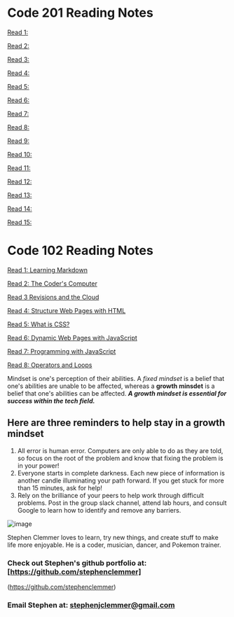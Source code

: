 # Code 201 Reading Notes

[Read 1: ](./201-Read-01.md)

[Read 2: ](./201-Read-02.md)

[Read 3: ](./201-Read-03.md)

[Read 4: ](./201-Read-04.md)

[Read 5: ](./201-Read-05.md)

[Read 6: ](./201-Read-06.md)

[Read 7: ](./201-Read-07.md)

[Read 8: ](./201-Read-08.md)

[Read 9: ](./201-Read-09.md)

[Read 10: ](./201-Read-10.md)

[Read 11: ](./201-Read-11.md)

[Read 12: ](./201-Read-12.md)

[Read 13: ](./201-Read-13.md)

[Read 14: ](./201-Read-14.md)

[Read 15: ](./201-Read-15.md)

# Code 102 Reading Notes

[Read 1: Learning Markdown](./Read1-LearningMarkdown.md)

[Read 2: The Coder's Computer](./Read2-TheCodersComputer.md)

[Read 3 Revisions and the Cloud](./Read3-RevisionsandtheCloud.md)

[Read 4: Structure Web Pages with HTML](./Read4-StructureWebPageswithHTML.md)

[Read 5: What is CSS?](./Read5-WhatisCSS.md)

[Read 6: Dynamic Web Pages with JavaScript](./Read6-DynamicWebPageswithJavaScript.md)

[Read 7: Programming with JavaScript](./Read7-ProgrammingWithJavaScript.md)

[Read 8: Operators and Loops](./Read8-OperatorsAndLoops.md)

Mindset is one's perception of their abilities. A *fixed mindset* is a belief that one's abilities are unable to be affected, whereas a **growth minsdet** is a belief that one's abilities can be affected. ***A growth mindset is essential for success within the tech field.***

## Here are three reminders to help stay in a growth mindset

1. All error is human error. Computers are only able to do as they are told, so focus on the root of the problem and know that fixing the problem is in your power!
2. Everyone starts in complete darkness. Each new piece of information is another candle illuminating your path forward. If you get stuck for more than 15 minutes, ask for help!
3. Rely on the brilliance of your peers to help work through difficult problems. Post in the group slack channel, attend lab hours, and consult Google to learn how to identify and remove any barriers.

![image](https://user-images.githubusercontent.com/106696997/176025527-3f24ec83-862c-4d96-9ee5-f6dfe8f4c537.png)

Stephen Clemmer loves to learn, try new things, and create stuff to make life more enjoyable. He is a coder, musician, dancer, and Pokemon trainer.

### Check out Stephen's github portfolio at: [https://github.com/stephenclemmer]

(https://github.com/stephenclemmer)

### Email Stephen at: stephenjclemmer@gmail.com
